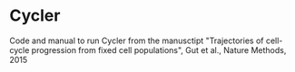 # Cycler
Code and manual to run Cycler from the manusctipt "Trajectories of cell-cycle progression from fixed cell populations", Gut et al., Nature Methods, 2015
